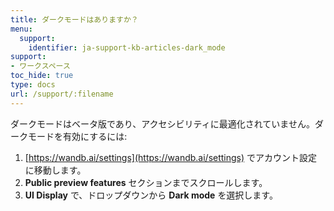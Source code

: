```yaml
---
title: ダークモードはありますか？
menu:
  support:
    identifier: ja-support-kb-articles-dark_mode
support:
- ワークスペース
toc_hide: true
type: docs
url: /support/:filename
---
```


ダークモードはベータ版であり、アクセシビリティに最適化されていません。ダークモードを有効にするには:

1. [https://wandb.ai/settings](https://wandb.ai/settings) でアカウント設定に移動します。
2. **Public preview features** セクションまでスクロールします。
3. **UI Display** で、ドロップダウンから **Dark mode** を選択します。